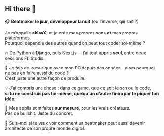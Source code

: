 ## Hi there 👋

🎧 **Beatmaker le jour, développeur la nuit** (ou l’inverse, qui sait ?)

Je m’appelle **aklaaX**, et je crée mes propres sons **et** mes propres plateformes.  
Pourquoi dépendre des autres quand on peut tout coder soi-même ?

🔥 De Python à Django, puis Next.js — j’ai tout appris **seul**, entre deux sessions FL Studio.

🎹 Je fais de la musique avec mon PC depuis des années… alors pourquoi ne pas en faire aussi du code ?  
C’est juste une autre façon de produire.

💡 J’ai compris une chose : dans ce game, que ce soit le son ou le code,  
**si tu ne construis pas toi-même, quelqu’un d’autre finira par te piquer ton idée.**

🎯 Mes applis sont faites **sur mesure**, pour les vrais créateurs.  
Pas de bullshit. Juste du concret.

🚀 Suis-moi si tu veux voir comment un beatmaker peut aussi devenir architecte de son propre monde digital.

<!--
**aklaaX/aklaaX** is a ✨ _special_ ✨ repository because its `README.md` (this file) appears on your GitHub profile.

Here are some ideas to get you started:

- 🔭 I’m currently working on ...
- 🌱 I’m currently learning ...
- 👯 I’m looking to collaborate on ...
- 🤔 I’m looking for help with ...
- 💬 Ask me about ...
- 📫 How to reach me: ...
- 😄 Pronouns: ...
- ⚡ Fun fact: ...
-->
